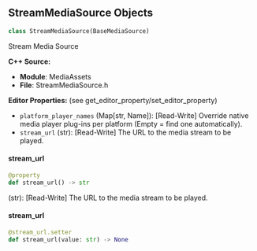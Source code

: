 ## StreamMediaSource Objects

```python
class StreamMediaSource(BaseMediaSource)
```

Stream Media Source

**C++ Source:**

- **Module**: MediaAssets
- **File**: StreamMediaSource.h

**Editor Properties:** (see get_editor_property/set_editor_property)

- ``platform_player_names`` (Map[str, Name]):  [Read-Write] Override native media player plug-ins per platform (Empty = find one automatically).
- ``stream_url`` (str):  [Read-Write] The URL to the media stream to be played.

<a id="unreal.StreamMediaSource.stream_url"></a>

#### stream_url

```python
@property
def stream_url() -> str
```

(str):  [Read-Write] The URL to the media stream to be played.

<a id="unreal.StreamMediaSource.stream_url"></a>

#### stream_url

```python
@stream_url.setter
def stream_url(value: str) -> None
```

<a id="unreal.TimeSynchronizableMediaSource"></a>